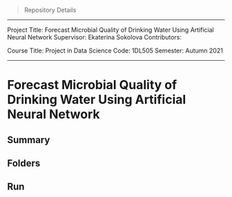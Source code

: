 > Repository Details
--- 

Project Title: Forecast Microbial Quality of Drinking Water Using Artificial Neural Network 
Supervisor: Ekaterina Sokolova 
Contributors: 

Course Title: Project in Data Science 
Code: 1DL505 
Semester: Autumn 2021

--- 

# Forecast Microbial Quality of Drinking Water Using Artificial Neural Network 

## Summary 

## Folders 

## Run 
